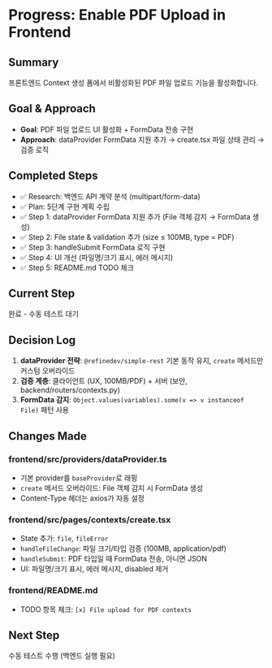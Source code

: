 # Progress: Enable PDF Upload in Frontend

## Summary
프론트엔드 Context 생성 폼에서 비활성화된 PDF 파일 업로드 기능을 활성화합니다.

## Goal & Approach
- **Goal**: PDF 파일 업로드 UI 활성화 + FormData 전송 구현
- **Approach**: dataProvider FormData 지원 추가 → create.tsx 파일 상태 관리 → 검증 로직

## Completed Steps
- ✅ Research: 백엔드 API 계약 분석 (multipart/form-data)
- ✅ Plan: 5단계 구현 계획 수립
- ✅ Step 1: dataProvider FormData 지원 추가 (File 객체 감지 → FormData 생성)
- ✅ Step 2: File state & validation 추가 (size ≤ 100MB, type = PDF)
- ✅ Step 3: handleSubmit FormData 로직 구현
- ✅ Step 4: UI 개선 (파일명/크기 표시, 에러 메시지)
- ✅ Step 5: README.md TODO 체크

## Current Step
완료 - 수동 테스트 대기

## Decision Log
1. **dataProvider 전략**: `@refinedev/simple-rest` 기본 동작 유지, `create` 메서드만 커스텀 오버라이드
2. **검증 계층**: 클라이언트 (UX, 100MB/PDF) + 서버 (보안, backend/routers/contexts.py)
3. **FormData 감지**: `Object.values(variables).some(v => v instanceof File)` 패턴 사용

## Changes Made

### frontend/src/providers/dataProvider.ts
- 기본 provider를 `baseProvider`로 래핑
- `create` 메서드 오버라이드: File 객체 감지 시 FormData 생성
- Content-Type 헤더는 axios가 자동 설정

### frontend/src/pages/contexts/create.tsx
- State 추가: `file`, `fileError`
- `handleFileChange`: 파일 크기/타입 검증 (100MB, application/pdf)
- `handleSubmit`: PDF 타입일 때 FormData 전송, 아니면 JSON
- UI: 파일명/크기 표시, 에러 메시지, disabled 제거

### frontend/README.md
- TODO 항목 체크: `[x] File upload for PDF contexts`

## Next Step
수동 테스트 수행 (백엔드 실행 필요)
